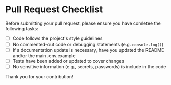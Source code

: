 # Pull Request Checklist

Before submitting your pull request, please ensure you have comletee the following tasks:

- [ ] Code follows the project's style guidelines
- [ ] No commented-out code or debugging statements (e.g. `console.log()`)
- [ ] If a documentation update is necessary, have you updated the README and/or the main .env.example
- [ ] Tests have been added or updated to cover changes
- [ ] No sensitive information (e.g., secrets, passwords) is include in the code

Thank you for your contribution!
